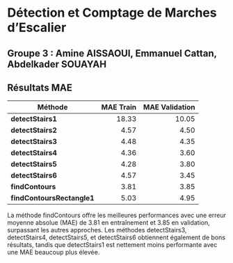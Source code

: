 #  Détection et Comptage de Marches d’Escalier
## Groupe 3 : Amine AISSAOUI, Emmanuel Cattan, Abdelkader SOUAYAH

## Résultats MAE

| Méthode                     | MAE Train | MAE Validation |
|-----------------------------|----------:|--------------:|
| **detectStairs1**           | 18.33     | 10.05        |
| **detectStairs2**           | 4.57      | 4.50         |
| **detectStairs3**           | 4.48      | 4.35         |
| **detectStairs4**           | 4.36      | 3.60         |
| **detectStairs5**           | 4.28      | 3.80         |
| **detectStairs6**           | 4.57      | 3.45         |
| **findContours**            | 3.81      | 3.85         |
| **findContoursRectangle1**  | 5.03      | 4.95         |

La méthode findContours offre les meilleures performances avec une erreur moyenne absolue (MAE) de 3.81 en entraînement et 3.85 en validation, surpassant les autres approches. Les méthodes detectStairs3, detectStairs4, detectStairs5, et detectStairs6 obtiennent également de bons résultats, tandis que detectStairs1 est nettement moins performante avec une MAE beaucoup plus élevée.
